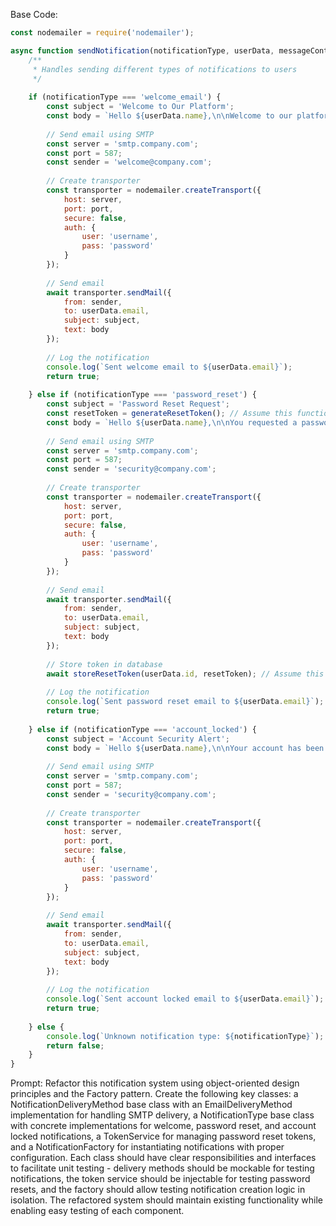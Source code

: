 Base Code:
```javascript
const nodemailer = require('nodemailer');

async function sendNotification(notificationType, userData, messageContent) {
    /**
     * Handles sending different types of notifications to users
     */
    
    if (notificationType === 'welcome_email') {
        const subject = 'Welcome to Our Platform';
        const body = `Hello ${userData.name},\n\nWelcome to our platform! ${messageContent}`;
        
        // Send email using SMTP
        const server = 'smtp.company.com';
        const port = 587;
        const sender = 'welcome@company.com';
        
        // Create transporter
        const transporter = nodemailer.createTransport({
            host: server,
            port: port,
            secure: false,
            auth: {
                user: 'username',
                pass: 'password'
            }
        });
        
        // Send email
        await transporter.sendMail({
            from: sender,
            to: userData.email,
            subject: subject,
            text: body
        });
        
        // Log the notification
        console.log(`Sent welcome email to ${userData.email}`);
        return true;
        
    } else if (notificationType === 'password_reset') {
        const subject = 'Password Reset Request';
        const resetToken = generateResetToken(); // Assume this function exists
        const body = `Hello ${userData.name},\n\nYou requested a password reset. ${messageContent}\nToken: ${resetToken}`;
        
        // Send email using SMTP
        const server = 'smtp.company.com';
        const port = 587;
        const sender = 'security@company.com';
        
        // Create transporter
        const transporter = nodemailer.createTransport({
            host: server,
            port: port,
            secure: false,
            auth: {
                user: 'username',
                pass: 'password'
            }
        });
        
        // Send email
        await transporter.sendMail({
            from: sender,
            to: userData.email,
            subject: subject,
            text: body
        });
        
        // Store token in database
        await storeResetToken(userData.id, resetToken); // Assume this function exists
        
        // Log the notification
        console.log(`Sent password reset email to ${userData.email}`);
        return true;
        
    } else if (notificationType === 'account_locked') {
        const subject = 'Account Security Alert';
        const body = `Hello ${userData.name},\n\nYour account has been locked. ${messageContent}`;
        
        // Send email using SMTP
        const server = 'smtp.company.com';
        const port = 587;
        const sender = 'security@company.com';
        
        // Create transporter
        const transporter = nodemailer.createTransport({
            host: server,
            port: port,
            secure: false,
            auth: {
                user: 'username',
                pass: 'password'
            }
        });
        
        // Send email
        await transporter.sendMail({
            from: sender,
            to: userData.email,
            subject: subject,
            text: body
        });
        
        // Log the notification
        console.log(`Sent account locked email to ${userData.email}`);
        return true;
        
    } else {
        console.log(`Unknown notification type: ${notificationType}`);
        return false;
    }
}
```
Prompt:
Refactor this notification system using object-oriented design principles and the Factory pattern. Create the following key classes: a NotificationDeliveryMethod base class with an EmailDeliveryMethod implementation for handling SMTP delivery, a NotificationType base class with concrete implementations for welcome, password reset, and account locked notifications, a TokenService for managing password reset tokens, and a NotificationFactory for instantiating notifications with proper configuration. 
Each class should have clear responsibilities and interfaces to facilitate unit testing - delivery methods should be mockable for testing notifications, the token service should be injectable for testing password resets, and the factory should allow testing notification creation logic in isolation. The refactored system should maintain existing functionality while enabling easy testing of each component.